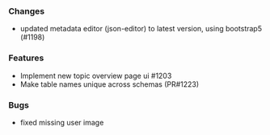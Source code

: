 <!--
SPDX-FileCopyrightText: 2025 Jonas Huber <https://github.com/jh-RLI> © Reiner Lemoine Institut

SPDX-License-Identifier: CC0-1.0
-->

### Changes

- updated metadata editor (json-editor) to latest version, using bootstrap5 (#1198)

### Features

- Implement new topic overview page ui #1203
- Make table names unique across schemas (PR#1223)

### Bugs

- fixed missing user image
